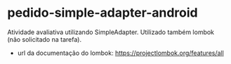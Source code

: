 ﻿# pedido-simple-adapter-android
Atividade avaliativa utilizando SimpleAdapter.
Utilizado também lombok (não solicitado na tarefa).
- url da documentação do lombok: https://projectlombok.org/features/all
